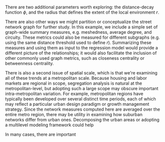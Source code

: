 There are two additional parameters worth exploring: the distance-decay function $\phi$, and the
radius that defines the extent of the local environment $r$.

There are also other ways we might partition or conceptualize the street network graph for further
study. In this example, we include a simple set of graph-wide summary measures, e.g. meshedness,
average degree, and circuity. These metrics could also be measured for different subgraphs (e.g.
using the same distance threshold used to define $r$). Summarizing these measures and using them as
input to the regression model would provide a different picture of the relationships; it would also
facilitate the inclusion of other commonly used graph metrics, such as closeness centrality or
betweenness centrality.

There is also a second issue of spatial scale, which is that we're examining all of these trends at a metropolitan scale. Because housing and labor markets are regional in scope, segregation analysis is natural at the metropolitan-level, but adopting such a large scope may obscure important intra-metropolitan variation. For example, metropolitan regions have typically been developed over several distinct time periods, each of which may reflect a particular urban design paradigm or growth management strategy. Since the network measures computed here are averaged over the entire metro region, there may be utility in examining how suburban networks differ from urban ones. Decomposing the urban areas or adopting a multilevel modeling framework could help 

In many cases, there are important